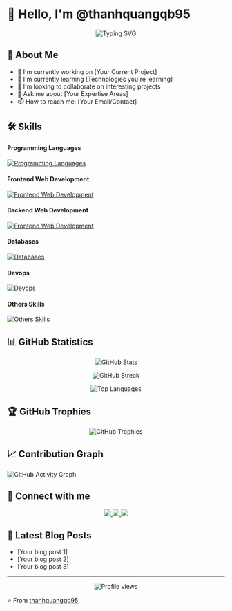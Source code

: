 # 👋 Hello, I'm @thanhquangqb95

<p align="center">
  <img src="https://readme-typing-svg.herokuapp.com?font=Fira+Code&pause=1000&color=2196F3&center=true&vCenter=true&width=435&lines=Full+Stack+Developer;Always+learning+new+things" alt="Typing SVG" />
</p>

## 🚀 About Me

- 🔭 I'm currently working on [Your Current Project]
- 🌱 I'm currently learning [Technologies you're learning]
- 👯 I'm looking to collaborate on interesting projects
- 💬 Ask me about [Your Expertise Areas]
- 📫 How to reach me: [Your Email/Contact]

## 🛠️ Skills

#### Programming Languages
[![Programming Languages](https://skillicons.dev/icons?i=c)](https://skillicons.dev)

#### Frontend Web Development
[![Frontend Web Development](https://skillicons.dev/icons?i=html,css,scss,react,next,jquery,tailwind,bootstrap,vite,mui)](https://skillicons.dev)

#### Backend Web Development
[![Frontend Web Development](https://skillicons.dev/icons?i=express,nest,django,spring,fastapi)](https://skillicons.dev)

#### Databases
[![Databases](https://skillicons.dev/icons?i=mysql,sqlserver)](https://skillicons.dev)

#### Devops
[![Devops](https://skillicons.dev/icons?postman,git)](https://skillicons.dev)

#### Others Skills
[![Others Skills](https://skillicons.dev/icons?i=figma,discord,photoshop,cypress,npm,pnpm,bots)](https://skillicons.dev)

## 📊 GitHub Statistics

<p align="center">
  <img src="https://github-readme-stats.vercel.app/api?username=thanhquangqb95&show_icons=true&theme=radical" alt="GitHub Stats" />
</p>

<p align="center">
  <img src="https://github-readme-streak-stats.herokuapp.com/?user=thanhquangqb95&theme=radical" alt="GitHub Streak" />
</p>

<p align="center">
  <img src="https://github-readme-stats.vercel.app/api/top-langs/?username=thanhquangqb95&layout=compact&theme=radical" alt="Top Languages" />
</p>

## 🏆 GitHub Trophies

<p align="center">
  <img src="https://github-profile-trophy.vercel.app/?username=thanhquangqb95&theme=radical&no-frame=false&no-bg=true&margin-w=4" alt="GitHub Trophies"/>
</p>

## 📈 Contribution Graph

![GitHub Activity Graph](https://activity-graph.herokuapp.com/graph?username=thanhquangqb95&theme=react-dark)

## 🤝 Connect with me

<p align="center">
  <a href="your-linkedin-URL">
    <img src="https://img.shields.io/badge/LinkedIn-0077B5?style=for-the-badge&logo=linkedin&logoColor=white" />
  </a>
  <a href="your-twitter-URL">
    <img src="https://img.shields.io/badge/Twitter-1DA1F2?style=for-the-badge&logo=twitter&logoColor=white" />
  </a>
  <a href="your-portfolio-URL">
    <img src="https://img.shields.io/badge/Portfolio-FF4088?style=for-the-badge&logo=hugo&logoColor=white" />
  </a>
</p>

## 📝 Latest Blog Posts
<!-- BLOG-POST-LIST:START -->
- [Your blog post 1]
- [Your blog post 2]
- [Your blog post 3]
<!-- BLOG-POST-LIST:END -->

---
<p align="center">
  <img src="https://komarev.com/ghpvc/?username=thanhquangqb95&label=Profile%20views&color=0e75b6&style=flat" alt="Profile views" />
</p>

⭐️ From [thanhquangqb95](https://github.com/thanhquangqb95)

<!-- Last updated on: 2025-04-13 17:31:22 UTC -->
